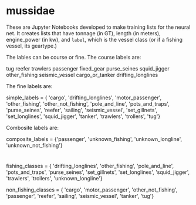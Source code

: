 # mussidae

These are Jupyter Notebooks developed to make training lists for the neural net. It creates lists that have tonnage (in GT), length (in meters), engine_power (in kw), and `label`, which is the vessel class (or if a fishing vessel, its geartype.)


The lables can be course or fine. The course labels are:


tug
reefer
trawlers
passenger
fixed_gear
purse_seines
squid_jigger
other_fishing
seismic_vessel
cargo_or_tanker
drifting_longlines

The fine labels are:

simple_labels = { 'cargo',
                 'drifting_longlines',
                 'motor_passenger',
                 'other_fishing',
                 'other_not_fishing',
                 'pole_and_line',
                 'pots_and_traps',
                 'purse_seines',
                 'reefer',
                 'sailing',
                 'seismic_vessel',
                 'set_gillnets',
                 'set_longlines',
                 'squid_jigger',
                 'tanker',
                 'trawlers',
                 'trollers',
                 'tug'}  

Combosite labels are:

composite_labels = {'passenger',
                    'unknown_fishing',
                    'unknown_longline',
                    'unknown_not_fishing'}  

#

fishing_classes = {  'drifting_longlines',
                     'other_fishing',
                     'pole_and_line',
                     'pots_and_traps',
                     'purse_seines',
                     'set_gillnets',
                     'set_longlines',
                     'squid_jigger',
                     'trawlers',
                     'trollers',
                     'unknown_longline'}

non_fishing_classes = {  'cargo',
                         'motor_passenger',
                         'other_not_fishing',
                         'passenger',
                         'reefer',
                         'sailing',
                         'seismic_vessel',
                         'tanker',
                         'tug'}